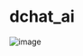 # dchat_ai
![image](https://github.com/user-attachments/assets/4040bbb1-9340-4669-b3c6-03948c4dce0e)
